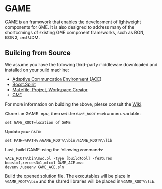 GAME
====

GAME is an framework that enables the development of lightweight components
for GME. It is also designed to address many of the shortcomings of existing 
GME component frameworks, such as BON, BON2, and UDM.

Building from Source
---------------------

We assume you have the following third-party middleware downloaded
and installed on your build machine:

 * [Adaptive Communcation Environment (ACE)](http://www.dre.vanderbilt.edu/ACE)
 * [Boost.Spirit](http://boost-spirit.com/home/)
 * [Makefile, Project, Workspace Creator](http://www.ociweb.com/products/mpc)
 * [GME](https://forge.isis.vanderbilt.edu/gme)

For more information on building the above, please consult the [Wiki](../../wiki/Building-Required-Middleware).

Clone the GAME repo, then set the ```GAME_ROOT```  environment variable:

    set GAME_ROOT=location of GAME
    
Update your ```PATH```:

    set PATH=%PATH%;%GAME_ROOT%\\bin;%GAME_ROOT%\\lib
    
Last, build GAME using the following commands:

    %ACE_ROOT%\bin\mwc.pl -type [buildtool] -features boost=1,xerces3=1,mfc=1 GAME_ACE.mwc 
    devenv /useenv GAME_ACE.sln
    
Build the opened solution file. The executables will be place in ```%GAME_ROOT%\bin``` and the shared 
libraries will be placed in ```%GAME_ROOT%\lib```.
